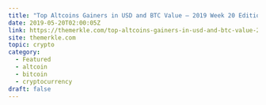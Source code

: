```yaml
---
title: "Top Altcoins Gainers in USD and BTC Value – 2019 Week 20 Edition"
date: 2019-05-20T02:00:05Z
link: https://themerkle.com/top-altcoins-gainers-in-usd-and-btc-value-2019-week-20-edition/?utm_medium=RSS&utm_source=hune
site: themerkle.com
topic: crypto
category:
  - Featured
  - altcoin
  - bitcoin
  - cryptocurrency
draft: false
---
```

